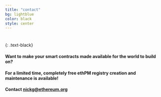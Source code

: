 ```yaml
---
title: "contact"
bg: lightblue
color: black
style: center
---
```


# <span style="font-weight:900;"></span>
{: .text-black}

#### Want to make your smart contracts made available for the world to build on?
#### For a limited time, completely free ethPM registry creation and maintenance is available!
#### Contact **nickg@ethereum.org**

